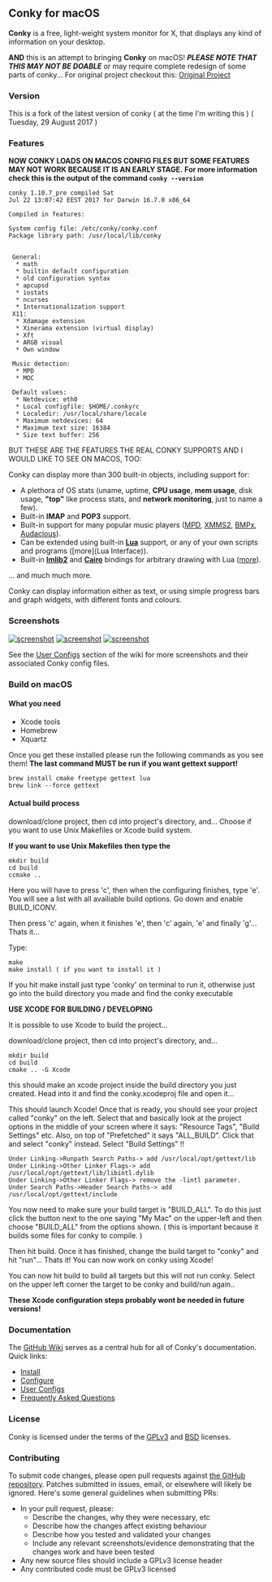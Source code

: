 ## Conky for macOS

**Conky** is a free, light-weight system monitor for X, that displays
any kind of information on your desktop.

**AND** this is an attempt to bringing **Conky** on macOS! ***PLEASE NOTE THAT THIS MAY NOT BE DOABLE*** or may require complete redesign of some parts of conky... For original project checkout this: [Original Project](https://github.com/brndnmtthws/conky)

### Version

This is a fork of the latest version of conky ( at the time I'm writing this ) ( Tuesday, 29 August 2017 )

### Features

**NOW CONKY LOADS ON MACOS CONFIG FILES BUT SOME FEATURES MAY NOT WORK BECAUSE IT IS AN EARLY STAGE.**
**For more information check this is the output of the command ```conky --version```**

```
conky 1.10.7_pre compiled Sat
Jul 22 13:07:42 EEST 2017 for Darwin 16.7.0 x86_64

Compiled in features:

System config file: /etc/conky/conky.conf
Package library path: /usr/local/lib/conky


 General:
  * math
  * builtin default configuration
  * old configuration syntax
  * apcupsd
  * iostats
  * ncurses
  * Internationalization support
 X11:
  * Xdamage extension
  * Xinerama extension (virtual display)
  * Xft
  * ARGB visual
  * Own window

 Music detection:
  * MPD
  * MOC

 Default values:
  * Netdevice: eth0
  * Local configfile: $HOME/.conkyrc
  * Localedir: /usr/local/share/locale
  * Maximum netdevices: 64
  * Maximum text size: 16384
  * Size text buffer: 256
```

BUT THESE ARE THE FEATURES THE REAL CONKY SUPPORTS AND I WOULD LIKE TO SEE ON MACOS, TOO:

Conky can display more than 300 built-in objects, including support for:

 * A plethora of OS stats (uname, uptime, **CPU usage**, **mem
   usage**, disk usage, **"top"** like process stats, and **network
   monitoring**, just to name a few).
 * Built-in **IMAP** and **POP3** support.
 * Built-in support for many popular music players ([MPD][],
   [XMMS2][], [BMPx][], [Audacious][]).
 * Can be extended using built-in [**Lua**](lua) support, or any of your
   own scripts and programs ([more](Lua Interface)).
 * Built-in [**Imlib2**][Imlib2] and [**Cairo**][cairo] bindings for arbitrary drawing
   with Lua ([more](wiki/Lua-API)).

... and much much more.

Conky can display information either as text, or using simple progress
bars and graph widgets, with different fonts and colours.

### Screenshots

[![screenshot](https://github.com/brndnmtthws/conky/wiki/configs/brenden/screenshot-thumb.png)](https://raw.github.com/wiki/brndnmtthws/conky/configs/brenden/screenshot.png)
[![screenshot](https://github.com/brndnmtthws/conky/wiki/configs/ke49/screenshot-thumb.png)](https://raw.github.com/wiki/brndnmtthws/conky/configs/ke49/screenshot.png)
[![screenshot](https://github.com/brndnmtthws/conky/wiki/configs/jc/screenshot-thumb.png)](https://raw.github.com/wiki/brndnmtthws/conky/configs/jc/screenshot.png)

See the [User Configs](https://github.com/brndnmtthws/conky/wiki/User-Configs) section of the wiki for more
screenshots and their associated Conky config files.

### Build on macOS

#### What you need

* Xcode tools
* Homebrew
* Xquartz

Once you get these installed please run the following commands as you see them!
**The last command MUST be run if you want gettext support!**

```
brew install cmake freetype gettext lua
brew link --force gettext
```

#### Actual build process

download/clone project, then cd into project's directory, 
and... Choose if you want to use Unix Makefiles or Xcode build system.

**If you want to use Unix Makefiles then type the**

```
mkdir build
cd build
ccmake ..
```

Here you will have to press 'c', then when the configuring finishes, type 'e'.
You will see a list with all availiable build options.  Go down and enable BUILD_ICONV.

Then press 'c' again, when it finishes 'e', then 'c' again, 'e' and finally 'g'...
Thats it...

Type:

```
make
make install ( if you want to install it )
```

If you hit make install just type 'conky' on terminal to run it, otherwise just go into the build directory you made and find
the conky executable

**USE XCODE FOR BUILDING / DEVELOPING**

It is possible to use Xcode to build the project...

download/clone project, then cd into project's directory, 
and... 

```
mkdir build
cd build
cmake .. -G Xcode
```

this should make an xcode project inside the build directory you just created.
Head into it and find the conky.xcodeproj file and open it...

This should launch Xcode! Once that is ready, you should see your project called "conky" on the left.
Select that and basically look at the project options in the middle of your screen where it says: "Resource Tags", "Build Settings" etc.  Also, on top of "Prefetched" it says "ALL_BUILD".  Click that and select "conky" instead.  Select "Build Settings" !!

```
Under Linking->Runpath Search Paths-> add /usr/local/opt/gettext/lib
Under Linking->Other Linker Flags-> add /usr/local/opt/gettext/lib/libintl.dylib
Under Linking->Other Linker Flags-> remove the -lintl parameter.
Under Search Paths->Header Search Paths-> add /usr/local/opt/gettext/include
```
You now need to make sure your build target is "BUILD_ALL".  To do this just click the button next to the one saying "My Mac" on the upper-left and then choose "BUILD_ALL" from the options shown. ( this is important because it builds some files for conky to compile. )

Then hit build.  Once it has finished, change the build target to "conky" and hit "run"... Thats it! You can now work on conky using Xcode!

You can now hit build to build all targets but this will not run conky.  Select on the upper left corner the target to be conky and build/run again..

**These Xcode configuration steps probably wont be needed in future versions!**

### Documentation

The [GitHub Wiki](https://github.com/brndnmtthws/conky/wiki) serves as a central hub for all of
Conky's documentation. Quick links:

* [Install](https://github.com/brndnmtthws/conky/wiki/Installation)
* [Configure](https://github.com/brndnmtthws/conky/wiki/Configuration-Settings)
* [User Configs](https://github.com/brndnmtthws/conky/wiki/User-Configs)
* [Frequently Asked Questions](https://github.com/brndnmtthws/conky/wiki/FAQ)

### License

Conky is licensed under the terms of the [GPLv3](LICENSE.GPL) and
[BSD](LICENSE.BSD) licenses.

### Contributing

To submit code changes, please open pull requests against [the GitHub repository](https://github.com/brndnmtthws/conky/edit/master/README.md). Patches submitted in issues, email, or elsewhere will likely be ignored. Here's some general guidelines when submitting PRs:

 * In your pull request, please:
   * Describe the changes, why they were necessary, etc
   * Describe how the changes affect existing behaviour
   * Describe how you tested and validated your changes
   * Include any relevant screenshots/evidence demonstrating that the changes work and have been tested
 * Any new source files should include a GPLv3 license header
 * Any contributed code must be GPLv3 licensed

[MPD]: http://musicpd.org/
[XMMS2]: http://wiki.xmms2.xmms.se/index.php/Main_Page
[BMPx]: http://bmpx.backtrace.info/site/BMPx_Homepage
[Audacious]: http://audacious-media-player.org/
[luawiki]: http://en.wikipedia.org/wiki/Lua_%28programming_language%29
[stable-src]: https://github.com/brndnmtthws/conky/archive/1.9.0.tar.gz
[devel-src]: https://github.com/brndnmtthws/conky/archive/master.tar.gz
[wiki]: https://github.com/brndnmtthws/conky/wiki
[lists]: http://sourceforge.net/mail/?group_id=143975
[ircconky]: irc://irc.freenode.net/conky
[Imlib2]: http://docs.enlightenment.org/api/imlib2/html/
[cairo]: http://www.cairographics.org/
